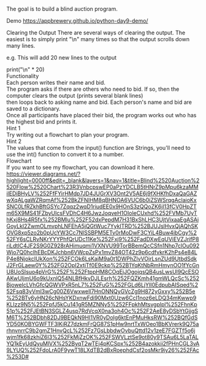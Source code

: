 The goal is to build a blind auction program.

Demo
https://appbrewery.github.io/python-day9-demo/

Clearing the Output
There are several ways of clearing the output. The easiest is to simply print "\n" many times so that the output scrolls down many lines.

e.g.
This will add 20 new lines to the output</br>

print("\n" * 20)</br>
Functionality</br>
Each person writes their name and bid.</br>
The program asks if there are others who need to bid. If so, then the computer clears the output (prints several blank lines)</br> then loops back to asking name and bid.
Each person's name and bid are saved to a dictionary.</br>
Once all participants have placed their bid, the program works out who has the highest bid and prints it.</br>
 Hint 1 </br>
Try writing out a flowchart to plan your program.</br>
 Hint 2 </br>
The values that come from the input() function are Strings, you'll need to use the int() function to convert it to a number.</br>
Flowchart</br>
If you want to see my flowchart, you can download it here. </br>
https://viewer.diagrams.net/?highlight=0000ff&edit=_blank&layers=1&nav=1&title=Blind%2520Auction%2520Flow%2520Chart%23R3VnbcpswEP0aPzYDCLB5tHNrZ9pMpu6kzaMMilEDiBHyLV%252FfFYirHMdp7JD4JUGrXV3Ont2V5AE6j9fXHKfhDxaQaGAZwXqALgaWZRqmAf%252BkZFNIHM8qBHNOA6VUC6b0iZSWSrqgAclaioKxSNC0LfRZkhBftGSYc7Zqqz2wqD1riudEE0x9HOnS3zQQoZK6jl13fCV0HpZTm65X9MS41FZbyUIcsFVDhC4H6JwzJoqveH1OIoleCUxhd%252FVMb7UyThKxj8Hs4R5fx%252BMlu%252F52dxPepdM7H31BxShLHC3UjtVixaaEgASAiGoyLkI2ZwmOLmvphLNFEhA5jQGtWuc7YykITRD%252BJUJslHvxQjAQhSKOVG8xp5zo2b0pUcYW3Cc7NlSSBPM5ETv0rMoDwF3CYiL4Buw4ibCgy%252FY6sCLRvNKrYYYPhfQrUDc11Ke%252Fxj9%252FadDXwEqUViEVZJrifP8riLdtIC4JF2S9G0Z928rAHimuqmi1VXNVU99TorBBemQcCSfn1Nhp7clOu092Wjo7Q0hclhEBcDKJchbn6VWcpZsPx1mvZ84OT42z9p6cdfvkrK2hPs4e84LP4e8NjokcIUkXon%252FCOk6LsKajM9a0t1DWPhZlvVOjrLsnZUd9UtbdSdkJ2FrGLaew0Y%252FG2OpI2xtjTf0E9ckp%252B1YqKtNbRmHmynOO1fYcGnU8UoSIsuo4pVrG%252F%252FtppHM8COqEjJOgojqsQB4usLwsUl9QcESOAKwUIjmU6o9kUxnlQ54NLBfHkvDJLEsrh%252FQZKmh41gmWLQcSc%252BjoweIcLVhGfcQGWVPxR5nL7%252FuG%252FGLd6LjYlI0EdpubAISqed%252Fsq83yVml3wCg00Z6VwxweIl7HnONNQyGVcZg9H872yGxxy%252B5e%252BTv6yHN26cNHsYKDxnwFdi90Mxt0Uzw6CcI1noz6eLDQ34mKwwp9KLIzz9N5%252FpfJ5kCu141gR5MZNNy5%252FFpkhMtsvgplpl%252FhnKp51p%252FJEtBN3SGLZ4usp7RdVcqX0na3oh4Oc%252F2AeE8yDSbYtGjjgSM6T%252BDbh82DJ9BEQkN9HI1VR0yDoIg6ktEnPMuHksRW%252BQfGdSYD50KOBYGWFTF3IKiRZ7dzkmFrQG87S1pHw9nrtTxWOeo1BbKVrerk9Q75arhnvnrrC9b2gmZ1HnvQcL%252Fz7GsLbbdwOvbuQttd12v1zeE7FGZTf5o6jwjm1fk68zkhiZ6I3%252FkMjZzOK%252FSWVLztSe9ot80y9TSAu6L5LaTALYQ1kEyUdQyuMlVX%252ByqT2wTEj4pKCSpx%252B4azokkii2fPHnCGL3vA9LYUQ%252FdoLrA0F9ywT18LXdTB2dBxRoephdCsf2osMkr9iy26%252FAc%253D#